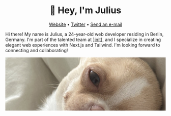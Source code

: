 <h1 align="center">👋 Hey, I'm Julius</h1>
<p align="center">
	<a href="https://julius.dev/">Website</a> &bull;
	<a href="https://twitter.com/juliusdotdev/">Twitter</a> &bull;
	<a href="mailto:me@julius.dev">Send an e-mail</a>
</p>

Hi there! My name is Julius, a 24-year-old web developer residing in Berlin, Germany. I'm part of the talented team at <a href="https://www.init.de/">]init[</a>, and I specialize in creating elegant web experiences with Next.js and Tailwind. I'm looking forward to connecting and collaborating!

![Photo of Speedy](/assets/speedy.jpeg)
